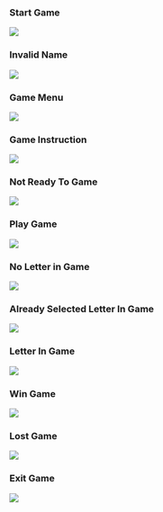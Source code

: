 ### Start Game
![](/assets/game-screenshot/start-game.PNG)

### Invalid Name
![](/assets/game-screenshot/invalid-name.PNG)

### Game Menu
![](/assets/game-screenshot/game-menu.PNG)

### Game Instruction
![](/assets/game-screenshot/game-instruction.PNG)

### Not Ready To Game
![](/assets/game-screenshot/no-ready-game.PNG)

### Play Game
![](/assets/game-screenshot/game-play.PNG)

### No Letter in Game
![](/assets/game-screenshot/middle-game.PNG)

### Already Selected Letter In Game
![](/assets/game-screenshot/middle-game1.PNG)

### Letter In Game
![](/assets/game-screenshot/middle-game2.PNG)

### Win Game
![](/assets/game-screenshot/win-game.PNG)

### Lost Game
![](/assets/game-screenshot/lost-game.PNG)

### Exit Game
![](/assets/game-screenshot/exit-game.PNG)

